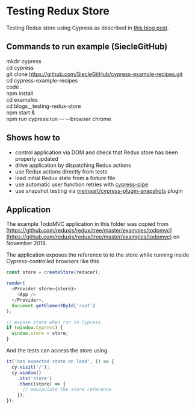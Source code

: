 # Testing Redux Store

Testing Redux store using Cypress as described in [this blog post](https://www.cypress.io/blog/2018/11/14/testing-redux-store/).

## Commands to run example (SiecleGitHub)

mkdir cypress\
cd cypress\
git clone https://github.com/SiecleGitHub/cypress-example-recipes.git \
cd cypress-example-recipes\
code .\
npm install\
cd examples\
cd blogs__testing-redux-store\
npm start &\
npm run cypress:run -- --browser chrome

## Shows how to

- control application via DOM and check that Redux store has been properly updated
- drive application by dispatching Redux actions
- use Redux actions directly from tests
- load initial Redux state from a fixture file
- use automatic user function retries with [cypress-pipe](https://github.com/NicholasBoll/cypress-pipe#readme)
- use snapshot testing via [meinaart/cypress-plugin-snapshots](https://github.com/meinaart/cypress-plugin-snapshots) plugin

## Application

The example TodoMVC application in this folder was copied from [https://github.com/reduxjs/redux/tree/master/examples/todomvc](https://github.com/reduxjs/redux/tree/master/examples/todomvc) on November 2018.

The application exposes the reference to to the store while running inside Cypress-controlled browsers like this

```js
const store = createStore(reducer);

render(
  <Provider store={store}>
    <App />
  </Provider>,
  document.getElementById('root')
);

// expose store when run in Cypress
if (window.Cypress) {
  window.store = store;
}
```

And the tests can access the store using

```js
it('has expected state on load', () => {
  cy.visit('/');
  cy.window()
    .its('store')
    .then((store) => {
      // manipulate the store reference
    });
});
```
